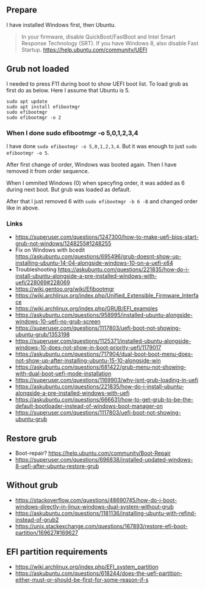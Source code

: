 ## Prepare

I have installed Windows first, then Ubuntu.

> In your firmware, disable QuickBoot/FastBoot and Intel Smart Response Technology (SRT). If you have Windows 8, also disable Fast Startup. https://help.ubuntu.com/community/UEFI

## Grub not loaded

I needed to press F11 during boot to show UEFI boot list. To load grub as first do as below. Here I assume that Ubuntu is 5.

```
sudo apt update
sudo apt install efibootmgr
sudo efibootmgr
sudo efibootmgr -o 2
```

### When I done sudo efibootmgr -o 5,0,1,2,3,4

I have done `sudo efibootmgr -o 5,0,1,2,3,4`. But it was enough to just `sudo efibootmgr -o 5`.

After first change of order, Windows was booted again. Then I have removed it from order sequence.

When I ommited Windows (0) when specyfing order, it was added as 6 during next boot. But grub was loaded as default.

After that I just removed 6 with `sudo efibootmgr -b 6 -B` and changed order like in above.

### Links

- https://superuser.com/questions/1247300/how-to-make-uefi-bios-start-grub-not-windows/1248255#1248255
- Fix on Windows with bcedit https://askubuntu.com/questions/695496/grub-doesnt-show-up-installing-ubuntu-14-04-alongside-windows-10-on-a-uefi-x64
- Troubleshooting https://askubuntu.com/questions/221835/how-do-i-install-ubuntu-alongside-a-pre-installed-windows-with-uefi/228069#228069
- https://wiki.gentoo.org/wiki/Efibootmgr
- https://wiki.archlinux.org/index.php/Unified_Extensible_Firmware_Interface
- https://wiki.archlinux.org/index.php/GRUB/EFI_examples
- https://askubuntu.com/questions/958995/installed-ubuntu-alongside-windows-10-uefi-no-grub-screen
- https://superuser.com/questions/1117803/uefi-boot-not-showing-ubuntu-grub/1353198
- https://superuser.com/questions/1125371/installed-ubuntu-alongside-windows-10-does-not-show-in-boot-priority-uefi/1179017
- https://askubuntu.com/questions/717904/dual-boot-boot-menu-does-not-show-up-after-installing-ubuntu-15-10-alongside-win
- https://askubuntu.com/questions/681422/grub-menu-not-showing-with-dual-boot-uefi-mode-installation
- https://superuser.com/questions/1169903/why-isnt-grub-loading-in-uefi
- https://askubuntu.com/questions/221835/how-do-i-install-ubuntu-alongside-a-pre-installed-windows-with-uefi
- https://askubuntu.com/questions/666631/how-to-get-grub-to-be-the-default-bootloader-instead-of-windows-boot-manager-on
- https://superuser.com/questions/1117803/uefi-boot-not-showing-ubuntu-grub

## Restore grub

- Boot-repair? https://help.ubuntu.com/community/Boot-Repair
- https://superuser.com/questions/696838/installed-updated-windows-8-uefi-after-ubuntu-restore-grub

## Without grub

- https://stackoverflow.com/questions/48690745/how-do-i-boot-windows-directly-in-linux-windows-dual-system-without-grub
- https://askubuntu.com/questions/1181136/installing-ubuntu-with-refind-instead-of-grub2
- https://unix.stackexchange.com/questions/167893/restore-efi-boot-partition/169627#169627

## EFI partition requirements

- https://wiki.archlinux.org/index.php/EFI_system_partition
- https://askubuntu.com/questions/618244/does-the-uefi-partition-either-must-or-should-be-first-for-some-reason-if-s
